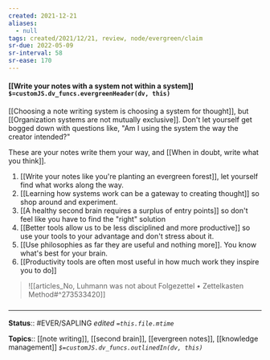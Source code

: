 ```yaml
---
created: 2021-12-21 
aliases:
  - null
tags: created/2021/12/21, review, node/evergreen/claim
sr-due: 2022-05-09
sr-interval: 58
sr-ease: 170
---
```


#### [[Write your notes with a system not within a system]] `$=customJS.dv_funcs.evergreenHeader(dv, this)`

[[Choosing a note writing system is choosing a system for thought]],
but [[Organization systems are not mutually exclusive]].
Don't let yourself get bogged down with questions like, "Am I using the system the way the creator intended?" 

These are your notes write them your way, 
and [[When in doubt, write what you think]].

1. [[Write your notes like you're planting an evergreen forest]], let yourself find what works along the way.  
1. [[Learning how systems work can be a gateway to creating thought]] so shop around and experiment.
1. [[A healthy second brain requires a surplus of entry points]] so don't feel like you have to find the "right" solution
1. [[Better tools allow us to be less disciplined and more productive]] so use your tools to your advantage and don't stress about it.
1. [[Use philosophies as far they are useful and nothing more]]. You know what's best for your brain.
 1. [[Productivity tools are often most useful in how much work they inspire you to do]] 
 

> ![[articles_No, Luhmann was not about Folgezettel • Zettelkasten Method#^273533420]]

### <hr class="footnote"/>

**Status**:: #EVER/SAPLING
*edited `=this.file.mtime`*

**Topics**:: [[note writing]], [[second brain]], [[evergreen notes]], [[knowledge management]]
*`$=customJS.dv_funcs.outlinedIn(dv, this)`*
